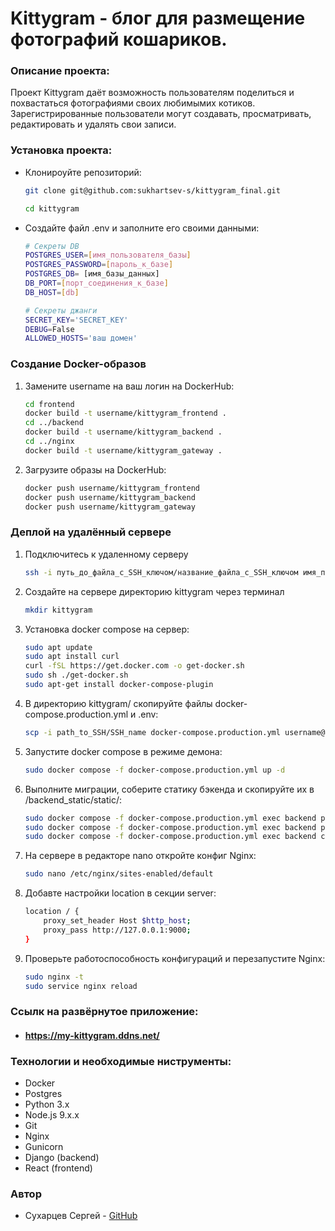 # Kittygram - блог для размещение фотографий кошариков. 
 
### Описание проекта: 
 
Проект Kittygram даёт возможность пользователям поделиться и похвастаться фотографиями своих любимымих котиков. Зарегистрированные пользователи могут создавать, просматривать, редактировать и удалять свои записи. 
 
 
### Установка проекта: 
 
 - Клонироуйте репозиторий:
 
    ```bash
    git clone git@github.com:sukhartsev-s/kittygram_final.git
    ```
    ```bash
    cd kittygram
    ```
 - Создайте файл .env и заполните его своими данными:

    ```bash
   # Секреты DB
    POSTGRES_USER=[имя_пользователя_базы]
    POSTGRES_PASSWORD=[пароль_к_базе]
    POSTGRES_DB= [имя_базы_данных]
    DB_PORT=[порт_соединения_к_базе]
    DB_HOST=[db]

   # Секреты джанги
   SECRET_KEY='SECRET_KEY'
   DEBUG=False
   ALLOWED_HOSTS='ваш домен'
    ``` 

### Создание Docker-образов

1.  Замените username на ваш логин на DockerHub:

    ```bash
    cd frontend
    docker build -t username/kittygram_frontend .
    cd ../backend
    docker build -t username/kittygram_backend .
    cd ../nginx
    docker build -t username/kittygram_gateway . 
    ```

2. Загрузите образы на DockerHub:

    ```bash
    docker push username/kittygram_frontend
    docker push username/kittygram_backend
    docker push username/kittygram_gateway
    ```
  
### Деплой на удалённый сервере

1. Подключитесь к удаленному серверу

    ```bash
    ssh -i путь_до_файла_с_SSH_ключом/название_файла_с_SSH_ключом имя_пользователя@ip_адрес_сервера 
    ```

2. Создайте на сервере директорию kittygram через терминал

    ```bash
    mkdir kittygram
    ```

3. Установка docker compose на сервер:

    ```bash
    sudo apt update
    sudo apt install curl
    curl -fSL https://get.docker.com -o get-docker.sh
    sudo sh ./get-docker.sh
    sudo apt-get install docker-compose-plugin
    ```

4. В директорию kittygram/ скопируйте файлы docker-compose.production.yml и .env:

    ```bash
    scp -i path_to_SSH/SSH_name docker-compose.production.yml username@server_ip:/home/username/kittygram/docker-compose.production.yml
    ```

5. Запустите docker compose в режиме демона:

    ```bash
    sudo docker compose -f docker-compose.production.yml up -d
    ```

6. Выполните миграции, соберите статику бэкенда и скопируйте их в /backend_static/static/:

    ```bash
    sudo docker compose -f docker-compose.production.yml exec backend python manage.py migrate
    sudo docker compose -f docker-compose.production.yml exec backend python manage.py collectstatic
    sudo docker compose -f docker-compose.production.yml exec backend cp -r /app/collected_static/. /backend_static/static/
    ```

7. На сервере в редакторе nano откройте конфиг Nginx:

    ```bash
    sudo nano /etc/nginx/sites-enabled/default
   
    ```

8. Добавте настройки location в секции server:

    ```bash
    location / {
        proxy_set_header Host $http_host;
        proxy_pass http://127.0.0.1:9000;
    }
    ```

9. Проверьте работоспособность конфигураций и перезапустите Nginx:

    ```bash
    sudo nginx -t 
    sudo service nginx reload
    ```
 
 
###  Cсылк на развёрнутое приложение: 
 
- #### https://my-kittygram.ddns.net/ 
 
 
### Технологии и необходимые ниструменты: 
- Docker
- Postgres
- Python 3.x 
- Node.js 9.x.x 
- Git 
- Nginx 
- Gunicorn 
- Django (backend) 
- React (frontend) 
 
 
### Автор 
 
- Сухарцев Сергей - [GitHub](https://github.com/sukhartsev-s)